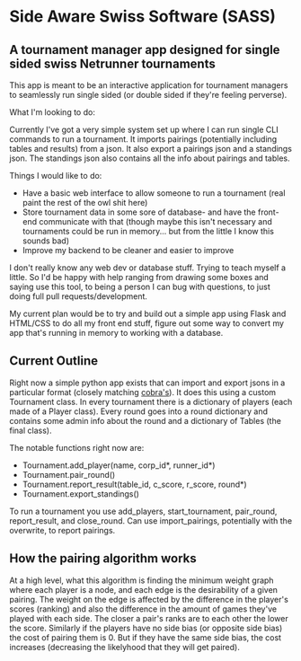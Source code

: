 # Side Aware Swiss Software (SASS)

## A tournament manager app designed for single sided swiss Netrunner tournaments

This app is meant to be an interactive application for tournament managers to seamlessly run single sided (or double sided if they're feeling perverse).

What I'm looking to do:

Currently I've got a very simple system set up where I can run single CLI commands to run a tournament. It imports pairings (potentially including tables and results) from a json. It also export a pairings json and a standings json. The standings json also contains all the info about pairings and tables.

Things I would like to do:
- Have a basic web interface to allow someone to run a tournament (real paint the rest of the owl shit here)
- Store tournament data in some sore of database- and have the front-end communicate with that (though maybe this isn't necessary and tournaments could be run in memory... but from the little I know this sounds bad)
- Improve my backend to be cleaner and easier to improve

I don't really know any web dev or database stuff. Trying to teach myself a little. So I'd be happy with help ranging from drawing some boxes and saying use this tool, to being a person I can bug with questions, to just doing full pull requests/development.

My current plan would be to try and build out a simple app using Flask and HTML/CSS to do all my front end stuff, figure out some way to convert my app that's running in memory to working with a database.


## Current Outline

Right now a simple python app exists that can import and export jsons in a particular format (closely matching [cobra's](cobr.ai)).
It does this using a custom Tournament class. In every tournament there is a dictionary of players (each made of a Player class). Every round goes into a round
dictionary and contains some admin info about the round and a dictionary of Tables (the final class).

The notable functions right now are:
- Tournament.add_player(name, corp_id*, runner_id*)
- Tournament.pair_round()
- Tournament.report_result(table_id, c_score, r_score, round*)
- Tournament.export_standings()

To run a tournament you use add_players, start_tournament, pair_round, report_result, and close_round. Can use import_pairings, potentially with the overwrite, to report pairings. 


## How the pairing algorithm works
At a high level, what this algorithm is finding the minimum weight graph where each player is a node, and each edge is the desirability of a given pairing. The weight on the edge is affected by the difference in the player's scores (ranking) and also the difference in the amount of games they've played with each side. The closer a pair's ranks are to each other the lower the score. Similarly if the players have no side bias (or opposite side bias) the cost of pairing them is 0. But if they have the same side bias, the cost increases (decreasing the likelyhood that they will get paired).
